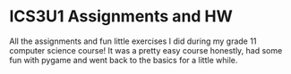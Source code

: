 # ICS3U1 Assignments and HW
All the assignments and fun little exercises I did during my grade 11 computer science course! It was a pretty easy course honestly, had some fun with pygame and went back to the basics for a little while.
